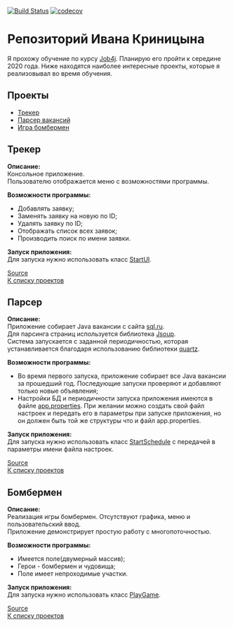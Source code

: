 [![Build Status](https://travis-ci.org/IvanPJF/job4j.svg?branch=master)](https://travis-ci.org/IvanPJF/job4j)
[![codecov](https://codecov.io/gh/IvanPJF/job4j/branch/master/graph/badge.svg)](https://codecov.io/gh/IvanPJF/job4j)    

# Репозиторий Ивана Криницына

Я прохожу обучение по курсу [Job4j]( http://job4j.ru/).
Планирую его пройти к середине 2020 года. Ниже находятся наиболее интересные проекты, которые я реализовывал во время обучения.

## Проекты

+ [Трекер](#Трекер)
+ [Парсер вакансий](#Парсер)
+ [Игра бомбермен](#Бомбермен)

## Трекер
__Описание:__    
Консольное приложение.    
Пользователю отображается меню с возможностями программы.    

__Возможности программы:__
+ Добавлять заявку;
+ Заменять заявку на новую по ID;
+ Удалять заявку по ID;
+ Отображать список всех заявок;
+ Производить поиск по имени заявки.

__Запуск приложения:__    
Для запуска нужно использовать класс [StartUI](https://github.com/IvanPJF/job4j/blob/master/chapter_002/src/main/java/ru/job4j/tracker/StartUI.java).

[Source](https://github.com/IvanPJF/job4j/tree/master/chapter_002/src/main/java/ru/job4j/tracker)    
[К списку проектов](#Проекты)

## Парсер
__Описание:__    
Приложение собирает Java вакансии с сайта [sql.ru](http://sql.ru/forum/job-offers).    
Для парсинга страниц используется библиотека [Jsoup](https://jsoup.org).    
Система запускается с заданной периодичностью, которая устанавливается благодаря использованию библиотеки [quartz](http://quartz-scheduler.org).    

__Возможности программы:__
+ Во время первого запуска, приложение собирает все Java вакансии за прошедший год.
Последующие запуски проверяют и добавляют только новые объявления;    
+ Настройки БД и периодичности запуска приложения имеются в файле [app.properties](https://github.com/IvanPJF/job4j/blob/master/chapter_008/src/main/resources/app.properties).
При желании можно создать свой файл настроек и передать его в параметры при запуске приложения, но он должен быть той же структуры что и файл app.properties.    

__Запуск приложения:__    
Для запуска нужно использовать класс [StartSchedule](https://github.com/IvanPJF/job4j/blob/master/chapter_008/src/main/java/ru/job4j/parser/StartSchedule.java)
с передачей в параметры имени файла настроек.

[Source](https://github.com/IvanPJF/job4j/tree/master/chapter_008/src/main/java/ru/job4j/parser)    
[К списку проектов](#Проекты)

## Бомбермен
__Описание:__    
Реализация игры бомбермен. Отсутствуют графика, меню и пользовательский ввод.    
Приложение демонстрирует простую работу с многопоточностью.    

__Возможности программы:__
+ Имеется поле(двумерный массив);
+ Герои - бомбермен и чудовища;
+ Поле имеет непроходимые участки.

__Запуск приложения:__    
Для запуска нужно использовать класс [PlayGame](https://github.com/IvanPJF/job4j/blob/master/chapter_011_1/src/main/java/ru/job4j/bomberman/PlayGame.java).

[Source](https://github.com/IvanPJF/job4j/tree/master/chapter_011_1/src/main/java/ru/job4j/bomberman)    
[К списку проектов](#Проекты)